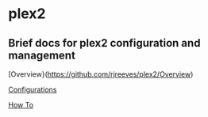 # plex2
## Brief docs for plex2 configuration and management



[Overview}(https://github.com/rjreeves/plex2/Overview)

[Configurations](https://github.com/rjreeves/plex2/Configurations)

[How To](https://github.com/rjreeves/plex2/blob/master/How%20To.md)
